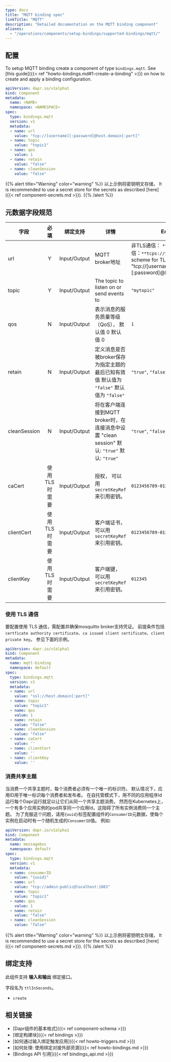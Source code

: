 ```yaml
---
type: docs
title: "MQTT binding spec"
linkTitle: "MQTT"
description: "Detailed documentation on the MQTT binding component"
aliases:
  - "/operations/components/setup-bindings/supported-bindings/mqtt/"
---
```


## 配置

To setup MQTT binding create a component of type `bindings.mqtt`. See [this guide]({{< ref "howto-bindings.md#1-create-a-binding" >}}) on how to create and apply a binding configuration.


```yaml
apiVersion: dapr.io/v1alpha1
kind: Component
metadata:
  name: <NAME>
  namespace: <NAMESPACE>
spec:
  type: bindings.mqtt
  version: v1
  metadata:
  - name: url
    value: "tcp://[username][:password]@host.domain[:port]"
  - name: topic
    value: "topic1"
  - name: qos
    value: 1
  - name: retain
    value: "false"
  - name: cleanSession
    value: "false"
```
{{% alert title="Warning" color="warning" %}}
以上示例将密钥明文存储， It is recommended to use a secret store for the secrets as described [here]({{< ref component-secrets.md >}}).
{{% /alert %}}

## 元数据字段规范

| 字段           |    必填    | 绑定支持         | 详情                                                                      | Example                                                                                                                                                           |
| ------------ |:--------:| ------------ | ----------------------------------------------------------------------- | ----------------------------------------------------------------------------------------------------------------------------------------------------------------- |
| url          |    Y     | Input/Output | MQTT broker地址                                                           | 非TLS通信： `**tcp://**`，   TLS通信：`**tcps://**`。   Use`**ssl://**` scheme for TLS communication.  <br> "tcp://\[username\]\[:password\]@host.domain[:port]" |
| topic        |    Y     | Input/Output | The topic to listen on or send events to                                | `"mytopic"`                                                                                                                                                       |
| qos          |    N     | Input/Output | 表示消息的服务质量等级（QoS）， 默认值 0 默认值 0                                           | `1`                                                                                                                                                               |
| retain       |    N     | Input/Output | 定义消息是否被broker保存为指定主题的最后已知有效值 默认值为 `"false"` 默认值为 `"false"`              | `"true"`, `"false"`                                                                                                                                               |
| cleanSession |    N     | Input/Output | 将在客户端连接到MQTT broker时，在连接消息中设置 "clean session" 默认: `"true"` 默认: `"true"` | `"true"`, `"false"`                                                                                                                                               |
| caCert       | 使用TLS时需要 | Input/Output | 授权， 可以用`secretKeyRef`来引用密钥。                                             | `0123456789-0123456789`                                                                                                                                           |
| clientCert   | 使用TLS时需要 | Input/Output | 客户端证书， 可以用`secretKeyRef`来引用密钥。                                          | `0123456789-0123456789`                                                                                                                                           |
| clientKey    | 使用TLS时需要 | Input/Output | 客户端键， 可以用`secretKeyRef`来引用密钥。                                           | `012345`                                                                                                                                                          |

### 使用 TLS 通信
要配置使用 TLS 通信，需配置并确保mosquitto broker支持凭证。 前提条件包括`certficate authority certificate`、`ca issued client certificate`、`client private key`。 参见下面的示例。

```yaml
apiVersion: dapr.io/v1alpha1
kind: Component
metadata:
  name: mqtt-binding
  namespace: default
spec:
  type: bindings.mqtt
  version: v1
  metadata:
  - name: url
    value: "ssl://host.domain[:port]"
  - name: topic
    value: "topic1"
  - name: qos
    value: 1
  - name: retain
    value: "false"
  - name: cleanSession
    value: "false"
  - name: caCert
    value: ''
  - name: clientCert
    value: ''
  - name: clientKey
    value: ''
```

### 消费共享主题

当消费一个共享主题时，每个消费者必须有一个唯一的标识符。 默认情况下，应用ID用于唯一标识每个消费者和发布者。 在自托管模式下，用不同的应用程序Id运行每个Dapr运行就足以让它们从同一个共享主题消费。 然而在Kubernetes上，一个有多个应用实例的pod共享同一个应用Id，这阻碍了所有实例消费同一个主题。 为了克服这个问题，请用`{uuid}`标签配置组件的`ConsumerID`元数据，使每个实例在启动时有一个随机生成的`ConsumerID`值。 例如:

```yaml
apiVersion: dapr.io/v1alpha1
kind: Component
metadata:
  name: messagebus
  namespace: default
spec:
  type: bindings.mqtt
  version: v1
  metadata:
  - name: consumerID
    value: "{uuid}"
  - name: url
    value: "tcp://admin:public@localhost:1883"
  - name: topic
    value: "topic1"
  - name: qos
    value: 1
  - name: retain
    value: "false"
  - name: cleanSession
    value: "false"
```

{{% alert title="Warning" color="warning" %}}
以上示例将密钥明文存储， It is recommended to use a secret store for the secrets as described [here]({{< ref component-secrets.md >}}).
{{% /alert %}}

## 绑定支持

此组件支持 **输入和输出** 绑定接口。

字段名为 `ttlInSeconds`。

- `create`
## 相关链接

- [Dapr组件的基本格式]({{< ref component-schema >}})
- [绑定构建块]({{< ref bindings >}})
- [如何通过输入绑定触发应用]({{< ref howto-triggers.md >}})
- [如何处理: 使用绑定对接外部资源]({{< ref howto-bindings.md >}})
- [Bindings API 引用]({{< ref bindings_api.md >}})
